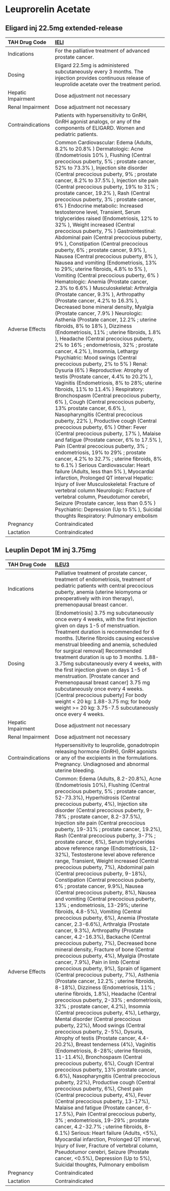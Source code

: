 # Leuprorelin Acetate

## Eligard inj 22.5mg extended-release

| TAH Drug Code      | [IELI](https://www.tahsda.org.tw/drugs/hissearch.php?drug_code=IELI)                                                                                                                                                                                                                                                                                                                                                                                                                                                                                                                                                                                                                                                                                                                                                                                                                                                                                                                                                                                                                                                                                                                                                                                                                                                                                                                                                                                                                                                                                                                                                                                                                                                                                                                                                                                                                                                                                                                                                                                                                                                                                                                                                                                                                                                                                                                                                                                                                                         |
|:-------------------|:-------------------------------------------------------------------------------------------------------------------------------------------------------------------------------------------------------------------------------------------------------------------------------------------------------------------------------------------------------------------------------------------------------------------------------------------------------------------------------------------------------------------------------------------------------------------------------------------------------------------------------------------------------------------------------------------------------------------------------------------------------------------------------------------------------------------------------------------------------------------------------------------------------------------------------------------------------------------------------------------------------------------------------------------------------------------------------------------------------------------------------------------------------------------------------------------------------------------------------------------------------------------------------------------------------------------------------------------------------------------------------------------------------------------------------------------------------------------------------------------------------------------------------------------------------------------------------------------------------------------------------------------------------------------------------------------------------------------------------------------------------------------------------------------------------------------------------------------------------------------------------------------------------------------------------------------------------------------------------------------------------------------------------------------------------------------------------------------------------------------------------------------------------------------------------------------------------------------------------------------------------------------------------------------------------------------------------------------------------------------------------------------------------------------------------------------------------------------------------------------------------------|
| Indications        | For the palliative treatment of advanced prostate cancer.                                                                                                                                                                                                                                                                                                                                                                                                                                                                                                                                                                                                                                                                                                                                                                                                                                                                                                                                                                                                                                                                                                                                                                                                                                                                                                                                                                                                                                                                                                                                                                                                                                                                                                                                                                                                                                                                                                                                                                                                                                                                                                                                                                                                                                                                                                                                                                                                                                                    |
| Dosing             | Eligard 22.5mg is administered subcutaneously every 3 months. The injection provides continuous release of leuprolide acetate over the treatment period.                                                                                                                                                                                                                                                                                                                                                                                                                                                                                                                                                                                                                                                                                                                                                                                                                                                                                                                                                                                                                                                                                                                                                                                                                                                                                                                                                                                                                                                                                                                                                                                                                                                                                                                                                                                                                                                                                                                                                                                                                                                                                                                                                                                                                                                                                                                                                     |
| Hepatic Impairment | Dose adjustment not necessary                                                                                                                                                                                                                                                                                                                                                                                                                                                                                                                                                                                                                                                                                                                                                                                                                                                                                                                                                                                                                                                                                                                                                                                                                                                                                                                                                                                                                                                                                                                                                                                                                                                                                                                                                                                                                                                                                                                                                                                                                                                                                                                                                                                                                                                                                                                                                                                                                                                                                |
| Renal Impairment   | Dose adjustment not necessary                                                                                                                                                                                                                                                                                                                                                                                                                                                                                                                                                                                                                                                                                                                                                                                                                                                                                                                                                                                                                                                                                                                                                                                                                                                                                                                                                                                                                                                                                                                                                                                                                                                                                                                                                                                                                                                                                                                                                                                                                                                                                                                                                                                                                                                                                                                                                                                                                                                                                |
| Contraindications  | Patients with hypersensitivity to GnRH, GnRH agonist analogs, or any of the components of ELIGARD. Women and pediatric patients.                                                                                                                                                                                                                                                                                                                                                                                                                                                                                                                                                                                                                                                                                                                                                                                                                                                                                                                                                                                                                                                                                                                                                                                                                                                                                                                                                                                                                                                                                                                                                                                                                                                                                                                                                                                                                                                                                                                                                                                                                                                                                                                                                                                                                                                                                                                                                                             |
| Adverse Effects    | Common Cardiovascular: Edema (Adults, 8.2% to 20.8% ) Dermatologic: Acne (Endometriosis 10% ), Flushing (Central precocious puberty, 5% ; prostate cancer, 52% to 73.3% ), Injection site disorder (Central precocious puberty, 9% ; prostate cancer, 8.2% to 37.5% ), Injection site pain (Central precocious puberty, 19% to 31% ; prostate cancer, 19.2% ), Rash (Central precocious puberty, 3% ; prostate cancer, 6% ) Endocrine metabolic: Increased testosterone level, Transient, Serum triglycerides raised (Endometriosis, 12% to 32% ), Weight increased (Central precocious puberty, 7% ) Gastrointestinal: Abdominal pain (Central precocious puberty, 9% ), Constipation (Central precocious puberty, 6% ; prostate cancer, 9.9% ), Nausea (Central precocious puberty, 8% ), Nausea and vomiting (Endometriosis, 13% to 29%; uterine fibroids, 4.8% to 5% ), Vomiting (Central precocious puberty, 6% ) Hematologic: Anemia (Prostate cancer, 2.3% to 6.6% ) Musculoskeletal: Arthralgia (Prostate cancer, 9.3% ), Arthropathy (Prostate cancer, 4.2% to 16.3% ), Decreased bone mineral density, Myalgia (Prostate cancer, 7.9% ) Neurologic: Asthenia (Prostate cancer, 12.2% ; uterine fibroids, 8% to 18% ), Dizziness (Endometriosis, 11% ; uterine fibroids, 1.8% ), Headache (Central precocious puberty, 2% to 16% ; endometriosis, 32% ; prostate cancer, 4.2% ), Insomnia, Lethargy Psychiatric: Mood swings (Central precocious puberty, 2% to 5% ) Renal: Dysuria (6% ) Reproductive: Atrophy of testis (Prostate cancer, 4.4% to 20.2% ), Vaginitis (Endometriosis, 8% to 28%; uterine fibroids, 11% to 11.4% ) Respiratory: Bronchospasm (Central precocious puberty, 6% ), Cough (Central precocious puberty, 13% prostate cancer, 6.6% ), Nasopharyngitis (Central precocious puberty, 22% ), Productive cough (Central precocious puberty, 6% ) Other: Fever (Central precocious puberty, 17% ), Malaise and fatigue (Prostate cancer, 6% to 17.5% ), Pain (Central precocious puberty, 3% ; endometriosis, 19% to 29% ; prostate cancer, 4.2% to 32.7% ; uterine fibroids, 8% to 6.1% ) Serious Cardiovascular: Heart failure (Adults, less than 5% ), Myocardial infarction, Prolonged QT interval Hepatic: Injury of liver Musculoskeletal: Fracture of vertebral column Neurologic: Fracture of vertebral column, Pseudotumor cerebri, Seizure (Prostate cancer, less than 0.5% ) Psychiatric: Depression (Up to 5% ), Suicidal thoughts Respiratory: Pulmonary embolism |
| Pregnancy          | Contraindicated                                                                                                                                                                                                                                                                                                                                                                                                                                                                                                                                                                                                                                                                                                                                                                                                                                                                                                                                                                                                                                                                                                                                                                                                                                                                                                                                                                                                                                                                                                                                                                                                                                                                                                                                                                                                                                                                                                                                                                                                                                                                                                                                                                                                                                                                                                                                                                                                                                                                                              |
| Lactation          | Contraindicated                                                                                                                                                                                                                                                                                                                                                                                                                                                                                                                                                                                                                                                                                                                                                                                                                                                                                                                                                                                                                                                                                                                                                                                                                                                                                                                                                                                                                                                                                                                                                                                                                                                                                                                                                                                                                                                                                                                                                                                                                                                                                                                                                                                                                                                                                                                                                                                                                                                                                              |

## Leuplin Depot 1M inj 3.75mg

| TAH Drug Code      | [ILEU3](https://www.tahsda.org.tw/drugs/hissearch.php?drug_code=ILEU3)                                                                                                                                                                                                                                                                                                                                                                                                                                                                                                                                                                                                                                                                                                                                                                                                                                                                                                                                                                                                                                                                                                                                                                                                                                                                                                                                                                                                                                                                                                                                                                                                                                                                                                                                                                                                                                                                                                                                                                                                                                                                                                                                                                                                                                                                                                                                                                                                                                                                                                                    |
|:-------------------|:------------------------------------------------------------------------------------------------------------------------------------------------------------------------------------------------------------------------------------------------------------------------------------------------------------------------------------------------------------------------------------------------------------------------------------------------------------------------------------------------------------------------------------------------------------------------------------------------------------------------------------------------------------------------------------------------------------------------------------------------------------------------------------------------------------------------------------------------------------------------------------------------------------------------------------------------------------------------------------------------------------------------------------------------------------------------------------------------------------------------------------------------------------------------------------------------------------------------------------------------------------------------------------------------------------------------------------------------------------------------------------------------------------------------------------------------------------------------------------------------------------------------------------------------------------------------------------------------------------------------------------------------------------------------------------------------------------------------------------------------------------------------------------------------------------------------------------------------------------------------------------------------------------------------------------------------------------------------------------------------------------------------------------------------------------------------------------------------------------------------------------------------------------------------------------------------------------------------------------------------------------------------------------------------------------------------------------------------------------------------------------------------------------------------------------------------------------------------------------------------------------------------------------------------------------------------------------------|
| Indications        | Palliative treatment of prostate cancer, treatment of endometriosis, treatment of pediatric patients with central precocious puberty, anemia (uterine leiomyoma or preoperatively with iron therapy), premenopausal breast cancer.                                                                                                                                                                                                                                                                                                                                                                                                                                                                                                                                                                                                                                                                                                                                                                                                                                                                                                                                                                                                                                                                                                                                                                                                                                                                                                                                                                                                                                                                                                                                                                                                                                                                                                                                                                                                                                                                                                                                                                                                                                                                                                                                                                                                                                                                                                                                                        |
| Dosing             | [Endometriosis] 3.75 mg subcutaneously once every 4 weeks, with the first injection given on days 1-5 of menstruation. Treatment duration is recommended for 6 months. [Uterine fibroids causing excessive menstrual bleeding and anemia, scheduled for surgical removal] Recommended treatment duration is up to 3 months. 1.88-3.75mg subcutaneously every 4 weeks, with the first injection given on days 1-5 of menstruation. [Prostate cancer and Premenopausal breast cancer] 3.75 mg subcutaneously once every 4 weeks. [Central precocious puberty] For body weight < 20 kg: 1.88-3.75 mg; for body weight >= 20 kg: 3.75-7.5 subcutaneously once every 4 weeks.                                                                                                                                                                                                                                                                                                                                                                                                                                                                                                                                                                                                                                                                                                                                                                                                                                                                                                                                                                                                                                                                                                                                                                                                                                                                                                                                                                                                                                                                                                                                                                                                                                                                                                                                                                                                                                                                                                                  |
| Hepatic Impairment | Dose adjustment not necessary                                                                                                                                                                                                                                                                                                                                                                                                                                                                                                                                                                                                                                                                                                                                                                                                                                                                                                                                                                                                                                                                                                                                                                                                                                                                                                                                                                                                                                                                                                                                                                                                                                                                                                                                                                                                                                                                                                                                                                                                                                                                                                                                                                                                                                                                                                                                                                                                                                                                                                                                                             |
| Renal Impairment   | Dose adjustment not necessary                                                                                                                                                                                                                                                                                                                                                                                                                                                                                                                                                                                                                                                                                                                                                                                                                                                                                                                                                                                                                                                                                                                                                                                                                                                                                                                                                                                                                                                                                                                                                                                                                                                                                                                                                                                                                                                                                                                                                                                                                                                                                                                                                                                                                                                                                                                                                                                                                                                                                                                                                             |
| Contraindications  | Hypersensitivity to leuprolide, gonadotropin releasing hormone (GnRH), GnRH agonists or any of the excipients in the formulations. Pregnancy. Undiagnosed and abnormal uterine bleeding.                                                                                                                                                                                                                                                                                                                                                                                                                                                                                                                                                                                                                                                                                                                                                                                                                                                                                                                                                                                                                                                                                                                                                                                                                                                                                                                                                                                                                                                                                                                                                                                                                                                                                                                                                                                                                                                                                                                                                                                                                                                                                                                                                                                                                                                                                                                                                                                                  |
| Adverse Effects    | Common: Edema (Adults, 8.2-20.8%), Acne (Endometriosis 10%), Flushing (Central precocious puberty, 5% ; prostate cancer, 52-73.3%), Hyperhidrosis (Central precocious puberty, 4%), Injection site disorder (Central precocious puberty, 9-78% ; prostate cancer, 8.2-37.5%), Injection site pain (Central precocious puberty, 19-31% ; prostate cancer, 19.2%), Rash (Central precocious puberty, 3-7% ; prostate cancer, 6%), Serum triglycerides above reference range (Endometriosis, 12-32%), Testosterone level above reference range, Transient, Weight increased (Central precocious puberty, 7%), Abdominal pain (Central precocious puberty, 9-18%), Constipation (Central precocious puberty, 6% ; prostate cancer, 9.9%), Nausea (Central precocious puberty, 8%), Nausea and vomiting (Central precocious puberty, 13% ; endometriosis, 13-29%; uterine fibroids, 4.8-5%), Vomiting (Central precocious puberty, 6%), Anemia (Prostate cancer, 2.3-6.6%), Arthralgia (Prostate cancer, 9.3%), Arthropathy (Prostate cancer, 4.2-16.3%), Backache (Central precocious puberty, 7%), Decreased bone mineral density, Fracture of bone (Central precocious puberty, 4%), Myalgia (Prostate cancer, 7.9%), Pain in limb (Central precocious puberty, 9%), Sprain of ligament (Central precocious puberty, 7%), Asthenia (Prostate cancer, 12.2% ; uterine fibroids, 8-18%), Dizziness (Endometriosis, 11% ; uterine fibroids, 1.8%), Headache (Central precocious puberty, 2-33% ; endometriosis, 32% ; prostate cancer, 4.2%), Insomnia (Central precocious puberty, 4%), Lethargy, Mental disorder (Central precocious puberty, 22%), Mood swings (Central precocious puberty, 2-5%), Dysuria, Atrophy of testis (Prostate cancer, 4.4-20.2%), Breast tenderness (4%), Vaginitis (Endometriosis, 8-28%; uterine fibroids, 11-11.4%), Bronchospasm (Central precocious puberty, 6%), Cough (Central precocious puberty, 13% prostate cancer, 6.6%), Nasopharyngitis (Central precocious puberty, 22%), Productive cough (Central precocious puberty, 6%), Chest pain (Central precocious puberty, 4%), Fever (Central precocious puberty, 13-17%), Malaise and fatigue (Prostate cancer, 6-17.5%), Pain (Central precocious puberty, 3% ; endometriosis, 19-29% ; prostate cancer, 4.2-32.7% ; uterine fibroids, 8-6.1%) Serious: Heart failure (Adults, <5%), Myocardial infarction, Prolonged QT interval, Injury of liver, Fracture of vertebral column, Pseudotumor cerebri, Seizure (Prostate cancer, <0.5%), Depression (Up to 5%), Suicidal thoughts, Pulmonary embolism |
| Pregnancy          | Contraindicated                                                                                                                                                                                                                                                                                                                                                                                                                                                                                                                                                                                                                                                                                                                                                                                                                                                                                                                                                                                                                                                                                                                                                                                                                                                                                                                                                                                                                                                                                                                                                                                                                                                                                                                                                                                                                                                                                                                                                                                                                                                                                                                                                                                                                                                                                                                                                                                                                                                                                                                                                                           |
| Lactation          | Contraindicated                                                                                                                                                                                                                                                                                                                                                                                                                                                                                                                                                                                                                                                                                                                                                                                                                                                                                                                                                                                                                                                                                                                                                                                                                                                                                                                                                                                                                                                                                                                                                                                                                                                                                                                                                                                                                                                                                                                                                                                                                                                                                                                                                                                                                                                                                                                                                                                                                                                                                                                                                                           |

